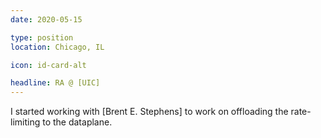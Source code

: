 ```yaml
---
date: 2020-05-15

type: position
location: Chicago, IL

icon: id-card-alt

headline: RA @ [UIC]
---
```


I started working with [Brent E. Stephens] to work on offloading
the rate-limiting to the dataplane.
